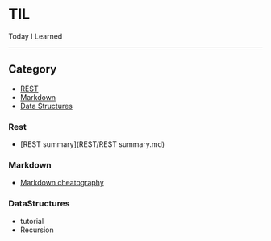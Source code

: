 # TIL
Today I Learned

---
## Category
* [REST](#rest)
* [Markdown](#markdown)
* [Data Structures](#datastructures)

### Rest
- [REST summary](REST/REST summary.md)

### Markdown
- [Markdown cheatography](Markdown/markdown-syntax.md)

### DataStructures
- tutorial
- Recursion
